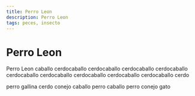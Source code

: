 ```yaml
---
title: Perro Leon
description: Perro Leon
tags: peces, insecto
---
```


# Perro Leon

Perro Leon caballo cerdocaballo cerdocaballo cerdocaballo cerdocaballo cerdocaballo cerdocaballo cerdocaballo cerdocaballo cerdocaballo cerdo

perro gallina cerdo conejo caballo perro caballo perro conejo gato